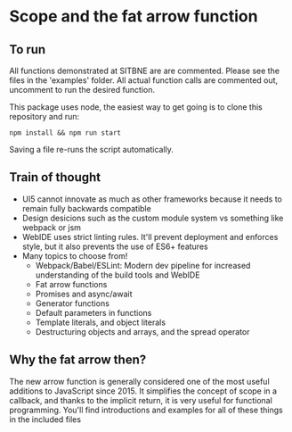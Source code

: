 # Scope and the fat arrow function

## To run 

All functions demonstrated at SITBNE are are commented. Please see the files in the 'examples' folder. All actual function calls are commented out, uncomment to run the desired function. 

This package uses node, the easiest way to get going is to clone this repository and run:

`npm install && npm run start`

Saving a file re-runs the script automatically. 

## Train of thought

- UI5 cannot innovate as much as other frameworks because it needs to remain fully backwards compatible
- Design desicions such as the custom module system vs something like webpack or jsm 
- WebIDE uses strict linting rules. It'll prevent deployment and enforces style, but it also 
prevents the use of ES6+ features
- Many topics to choose from!
  - Webpack/Babel/ESLint: Modern dev pipeline for increased understanding of the build tools and WebIDE
  - Fat arrow functions
  - Promises and async/await
  - Generator functions
  - Default parameters in functions
  - Template literals, and object literals
  - Destructuring objects and arrays, and the spread operator

## Why the fat arrow then?

The new arrow function is generally considered one of the most useful additions to JavaScript since 2015. It simplifies the concept of scope in a callback, and thanks to the implicit return, it is very useful for functional programming. You'll find introductions and examples for all of these things in the included files